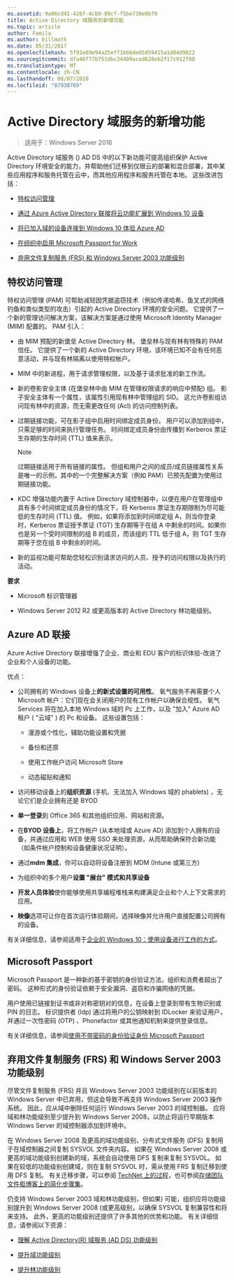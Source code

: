 ```yaml
---
ms.assetid: 9a06cd41-426f-4cb9-89cf-f5be730e0b79
title: Active Directory 域服务的新增功能
ms.topic: article
author: Femila
ms.author: billmath
ms.date: 05/31/2017
ms.openlocfilehash: 5f91e89e94a25eff1666de05d59415a1d84d9822
ms.sourcegitcommit: dfa48f77b751dbc34409aced628eb2f17c912f08
ms.translationtype: MT
ms.contentlocale: zh-CN
ms.lasthandoff: 08/07/2020
ms.locfileid: "87938769"
---
```

# <a name="whats-new-in-active-directory-domain-services"></a>Active Directory 域服务的新增功能

>适用于：Windows Server 2016

Active Directory 域服务 () AD DS 中的以下新功能可提高组织保护 Active Directory 环境安全的能力，并帮助他们迁移到仅限云的部署和混合部署，其中某些应用程序和服务托管在云中，而其他应用程序和服务托管在本地。 这些改进包括：

-   [特权访问管理](/microsoft-identity-manager/pam/privileged-identity-management-for-active-directory-domain-services)

- [通过 Azure Active Directory 联接将云功能扩展到 Windows 10 设备](/azure/active-directory/devices/overview)

- [将已加入域的设备连接到 Windows 10 体验 Azure AD](/azure/active-directory/devices/hybrid-azuread-join-plan)

- [在组织中启用 Microsoft Passport for Work](/windows/security/identity-protection/hello-for-business/hello-identity-verification)

-  [弃用文件复制服务 (FRS) 和 Windows Server 2003 功能级别](ad-ds/active-directory-functional-levels.md)


## <a name="privileged-access-management"></a><a name="BKMK_PAM"></a>特权访问管理
特权访问管理 (PAM) 可帮助减轻因凭据盗窃技术（例如传递哈希、鱼叉式的网络钓鱼和类似类型的攻击）引起的 Active Directory 环境的安全问题。 它提供了一个新的管理访问解决方案，该解决方案是通过使用 Microsoft Identity Manager (MIM) 配置的。 PAM 引入：

-   由 MIM 预配的新堡垒 Active Directory 林。 堡垒林与现有林有特殊的 PAM 信任。 它提供了一个新的 Active Directory 环境，该环境已知不会有任何恶意活动，并与现有林隔离以使用特权帐户。

-   MIM 中的新进程，用于请求管理权限，以及基于请求批准的新工作流。

-   新的卷影安全主体 (在堡垒林中由 MIM 在管理权限请求的响应中预配) 组。 影子安全主体有一个属性，该属性引用现有林中管理组的 SID。 这允许卷影组访问现有林中的资源，而无需更改任何 (Acl) 的访问控制列表。

-   过期链接功能，可在影子组中启用时间绑定成员身份。 用户可以添加到组中，只需足够的时间来执行管理任务。 时间绑定成员身份由传播到 Kerberos 票证生存期的生存时间 (TTL) 值来表示。

    > [!NOTE]
    > 过期链接适用于所有链接的属性。 但组和用户之间的成员/成员链接属性关系是唯一的示例，其中的一个完整解决方案（例如 PAM）已预先配置为使用过期链接功能。

-   KDC 增强功能内置于 Active Directory 域控制器中，以便在用户在管理组中具有多个时间绑定成员身份的情况下，将 Kerberos 票证生存期限制为尽可能低的生存时间 (TTL) 值。 例如，如果将添加到时间绑定组 A，则当你登录时，Kerberos 票证授予票证 (TGT) 生存期等于在组 A 中剩余的时间。如果你也是另一个受时间限制的组 B 的成员，而该组的 TTL 低于组 A，则 TGT 生存期等于您在组 B 中剩余的时间。

-   新的监视功能可帮助您轻松识别请求访问的人员、授予的访问权限以及执行的活动。

**要求**

-   Microsoft 标识管理器

-   Windows Server 2012 R2 或更高版本的 Active Directory 林功能级别。

## <a name="azure-ad-join"></a><a name="BKMK_AzureADJoin"></a>Azure AD 联接
Azure Active Directory 联接增强了企业、商业和 EDU 客户的标识体验-改进了企业和个人设备的功能。

优点：

-   公司拥有的 Windows 设备上**的新式设置的可用性**。 氧气服务不再需要个人 Microsoft 帐户：它们现在会关闭用户的现有工作帐户以确保合规性。 氧气 Services 将在加入本地 Windows 域的 Pc 上工作，以及 "加入" Azure AD 租户 ( "云域" ) 的 Pc 和设备。 这些设置包括：

    -   漫游或个性化，辅助功能设置和凭据

    -   备份和还原

    -   使用工作帐户访问 Microsoft Store

    -   动态磁贴和通知

-   访问移动设备上的**组织资源** (手机、无法加入 Windows 域的 phablets) ，无论它们是企业拥有还是 BYOD

-   **单一登录**到 Office 365 和其他组织应用、网站和资源。

-   在**BYOD 设备上**，将工作帐户 (从本地域或 Azure AD) 添加到个人拥有的设备，并通过应用和 WEB 使用 SSO 来处理资源，从而帮助确保符合新功能（如条件帐户控制和设备健康状况证明）。

-   通过**mdm 集成**，你可以自动将设备注册到 MDM (Intune 或第三方) 

-   为组织中的多个用户**设置 "展台" 模式和共享设备**

-   **开发人员体验**使你能够使用共享编程堆栈来构建满足企业和个人上下文需求的应用。

-   **映像**选项可让你在首次运行体验期间，选择映像并允许用户直接配置公司拥有的设备。

有关详细信息，请参阅适用于[企业的 Windows 10：使用设备进行工作的方式](/azure/active-directory/devices/overview)。

## <a name="microsoft-passport"></a><a name="BKMK_IDLocker"></a>Microsoft Passport
Microsoft Passport 是一种新的基于密钥的身份验证方法，组织和消费者超出了密码。 这种形式的身份验证依赖于安全漏洞、盗窃和诈骗网络的凭据。

用户使用已链接到证书或非对称密钥对的信息，在设备上登录到带有生物识别或 PIN 的日志。 标识提供者 (Idp) 通过将用户的公钥映射到 IDLocker 来验证用户，并通过一次性密码 (OTP) 、Phonefactor 或其他通知机制来提供登录信息。

有关详细信息，请参阅[使用不带密码的身份验证身份 Microsoft Passport](/windows/security/identity-protection/hello-for-business/hello-identity-verification)

## <a name="deprecation-of-file-replication-service-frs-and-windows-server-2003-functional-levels"></a><a name="BKMK_FRSDeprecation"></a>弃用文件复制服务 (FRS) 和 Windows Server 2003 功能级别
尽管文件复制服务 (FRS) 并且 Windows Server 2003 功能级别在以前版本的 Windows Server 中已弃用，但这会导致不再支持 Windows Server 2003 操作系统。 因此，应从域中删除任何运行 Windows Server 2003 的域控制器。 应将域和林功能级别至少提升到 Windows Server 2008，以防止将运行早期版本 Windows Server 的域控制器添加到环境中。

在 Windows Server 2008 及更高的域功能级别，分布式文件服务 (DFS) 复制用于在域控制器之间复制 SYSVOL 文件夹内容。 如果在 Windows Server 2008 或更高的域功能级别创建新的域，系统会自动使用 DFS 复制来复制 SYSVOL。 如果在较低的功能级别创建域，则在复制 SYSVOL 时，需从使用 FRS 复制迁移到使用 DFS 复制。 有关迁移步骤，可以参阅 [TechNet 上的过程](../storage/dfs-replication/migrate-sysvol-to-dfsr.md)，也可参阅[存储团队文件柜博客上的简化步骤集](https://techcommunity.microsoft.com/t5/storage-at-microsoft/bg-p/FileCAB)。

仍支持 Windows Server 2003 域和林功能级别，但如果) 可能，组织应将功能级别提升到 Windows Server 2008 (或更高级别，以确保 SYSVOL 复制兼容性和将来支持。 此外，更高的功能级别还提供了许多其他的优势和功能。 有关详细信息，请参阅以下资源：

-   [理解 Active Directory(R) 域服务 (AD DS) 功能级别](ad-ds/active-directory-functional-levels.md)

-   [提升域功能级别](/previous-versions/windows/it-pro/windows-server-2008-R2-and-2008/cc753104(v=ws.11))

-   [提升林功能级别](/previous-versions/windows/it-pro/windows-server-2008-R2-and-2008/cc730985(v=ws.11))

